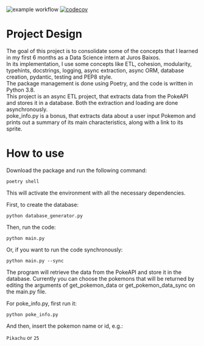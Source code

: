 ![example workflow](https://github.com/MathXCruz/Poke_API_training/actions/workflows/poke_api.yml/badge.svg)    [![codecov](https://codecov.io/gh/MathXCruz/Poke_API_training/branch/main/graph/badge.svg?token=QOH5NJA7FE)](https://codecov.io/gh/MathXCruz/Poke_API_training)

# Project Design
The goal of this project is to consolidate some of the concepts that I learned in my first 6 months as a Data Science intern at Juros Baixos. \
In its implementation, I use some concepts like ETL, cohesion, modularity, typehints, docstrings, logging, async extraction, async ORM, database creation, pydantic, testing and PEP8 style. \
The package management is done using Poetry, and the code is written in Python 3.8. \
This project is an async ETL project, that extracts data from the PokeAPI and stores it in a database. Both the extraction and loading are done asynchronously. \
poke_info.py is a bonus, that extracts data about a user input Pokemon and prints out a summary of its main characteristics, along with a link to its sprite.

# How to use

Download the package and run the following command:

```poetry shell```

This will activate the environment with all the necessary dependencies.

First, to create the database:

```python database_generator.py```

Then, run the code:
    
```python main.py```

Or, if you want to run the code synchronously:

```python main.py --sync```

The program will retrieve the data from the PokeAPI and store it in the database. Currently you can choose the pokemons that will be returned by editing the arguments of get_pokemon_data or get_pokemon_data_sync on the main.py file.

For poke_info.py, first run it:

```python poke_info.py```

And then, insert the pokemon name or id, e.g.:
    
```Pikachu``` or ```25```
